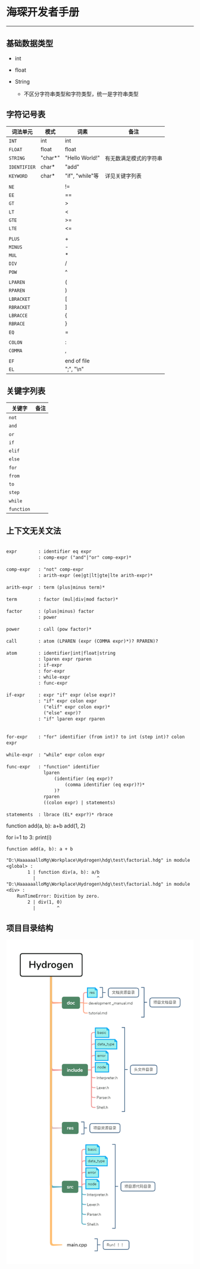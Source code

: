 # 海琛开发者手册

---

## 基础数据类型

- int
- float

- String
  - 不区分字符串类型和字符类型，统一是字符串类型

## 字符记号表

| 词法单元     | 模式    | 词素            | 备注                   |
| ------------ | ------- | --------------- | ---------------------- |
| `INT`        | int     | int             |                        |
| `FLOAT`      | float   | float           |                        |
| `STRING`     | "char*" | "Hello World!"  | 有无数满足模式的字符串 |
| `IDENTIFIER` | char*   | "add"           |                        |
| `KEYWORD`    | char*   | "if", "while"等 | 详见关键字列表         |
|              |         |                 |                        |
| `NE`         |         | !=              |                        |
| `EE`         |         | ==              |                        |
| `GT`         |         | >               |                        |
| `LT`         |         | <               |                        |
| `GTE`        |         | >=              |                        |
| `LTE`        |         | <=              |                        |
|              |         |                 |                        |
| `PLUS`       |         | +               |                        |
| `MINUS`      |         | -               |                        |
| `MUL`        |         | *               |                        |
| `DIV`        |         | /               |                        |
| `POW`        |         | ^               |                        |
|              |         |                 |                        |
| `LPAREN`     |         | (               |                        |
| `RPAREN`     |         | )               |                        |
| `LBRACKET`   |         | [               |                        |
| `RBRACKET`   |         | ]               |                        |
| `LBRACCE`    |         | {               |                        |
| `RBRACE`     |         | }               |                        |
| `EQ`         |         | =               |                        |
|              |         |                 |                        |
| `COLON`      |         | :               |                        |
| `COMMA`      |         | ,               |                        |
|              |         |                 |                        |
| `EF`         |         | end of file     |                        |
| `EL`         |         | ";", "\n"       |                        |



## 关键字列表

| 关键字     | 备注 |
| ---------- | ---- |
| `not`      |      |
| `and`      |      |
| `or`       |      |
| `if`       |      |
| `elif`     |      |
| `else`     |      |
| `for`      |      |
| `from`     |      |
| `to`       |      |
| `step`     |      |
| `while`    |      |
| `function` |      |



## 上下文无关文法

```CFG

expr        : identifier eq expr
            : comp-expr ("and"|"or" comp-expr)*

comp-expr   : "not" comp-expr
            : arith-expr (ee|gt|lt|gte|lte arith-expr)*

arith-expr  : term (plus|minus term)* 

term        : factor (mul|div|mod factor)*

factor      : (plus|minus) factor
            : power

power       : call (pow factor)*

call        : atom (LPAREN (expr (COMMA expr)*)? RPAREN)?

atom        : identifier|int|float|string
            : lparen expr rparen
            : if-expr
            : for-expr
            : while-expr
            : func-expr

if-expr     : expr "if" expr (else expr)?
            : "if" expr colon expr 
              ("elif" expr colon expr)*
              ("else" expr)?
            : "if" lparen expr rparen
              

for-expr    : "for" identifier (from int)? to int (step int)? colon expr

while-expr  : "while" expr colon expr

func-expr   : "function" identifier 
              lparen 
                  (identifier (eq expr)? 
                      (comma identifier (eq expr)?)*
                  )?
              rparen
              ((colon expr) | statements)
              
statements  : lbrace (EL* expr?)* rbrace
```

function add(a, b): a+b
add(1, 2)

for i=1 to 3: print(i)


```Hydrogen
function add(a, b): a + b
```

```error
"D:\HaaaaaalloMg\Workplace\Hydrogen\hdg\test\factorial.hdg" in module <global> :
        1 | function div(a, b): a/b
          |                       ^
"D:\HaaaaaalloMg\Workplace\Hydrogen\hdg\test\factorial.hdg" in module <div> :
    RunTimeError: Divition by zero.
        2 | div(1, 0)
          |        ^
```

## 项目目录结构

![Hydrogen项目目录结构](res/Hydrogen项目目录结构.png)
